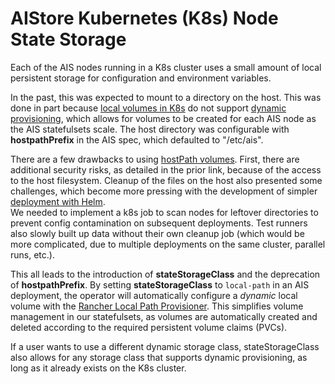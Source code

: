 # AIStore Kubernetes (K8s) Node State Storage

Each of the AIS nodes running in a K8s cluster uses a small amount of local persistent storage for configuration and environment variables. 

In the past, this was expected to mount to a directory on the host.
This was done in part because [local volumes in K8s](https://kubernetes.io/docs/concepts/storage/volumes/#local) do not support [dynamic provisioning](https://kubernetes.io/docs/concepts/storage/dynamic-provisioning/), which allows for volumes to be created for each AIS node as the AIS statefulsets scale.
The host directory was configurable with **hostpathPrefix** in the AIS spec, which defaulted to "/etc/ais". 

There are a few drawbacks to using [hostPath volumes](https://kubernetes.io/docs/concepts/storage/volumes/#hostpath). 
First, there are additional security risks, as detailed in the prior link, because of the access to the host filesystem. 
Cleanup of the files on the host also presented some challenges, which become more pressing with the development of simpler [deployment with Helm](../helm/README.md).  
We needed to implement a k8s job to scan nodes for leftover directories to prevent config contamination on subsequent deployments.
Test runners also slowly built up data without their own cleanup job (which would be more complicated, due to multiple deployments on the same cluster, parallel runs, etc.).

This all leads to the introduction of **stateStorageClass** and the deprecation of **hostpathPrefix**.
By setting **stateStorageClass** to `local-path` in an AIS deployment, the operator will automatically configure a _dynamic_ local volume with the [Rancher Local Path Provisioner](https://github.com/rancher/local-path-provisioner).
This simplifies volume management in our statefulsets, as volumes are automatically created and deleted according to the required persistent volume claims (PVCs). 

If a user wants to use a different dynamic storage class, stateStorageClass also allows for any storage class that supports dynamic provisioning, as long as it already exists on the K8s cluster. 